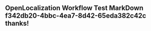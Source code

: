<properties
ms.topic="hero-topic"
ms.test1="hero-topic"
ms.test2="test"/>

## OpenLocalization Workflow Test MarkDown f342db20-4bbc-4ea7-8d42-65eda382c42c thanks!
